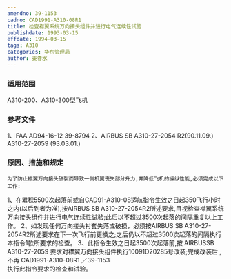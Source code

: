 ```yaml
---
amendno: 39-1153
cadno: CAD1991-A310-08R1
title: 检查襟翼系统万向接头组件并进行电气连续性试验
publishdate: 1993-03-15
effdate: 1994-03-15
tags: A310
categories: 华东管理局
author: 姜春水
---
```


### 适用范围 
A310-200、A310-300型飞机

### 参考文件
1、FAA AD94-16-12  39-8794 
2、AIRBUS SB A310-27-2054 R2(90.11.09.) 
          A310-27-2059 (93.03.01.) 

### 原因、措施和规定 
    为了防止襟翼万向接头破裂而导致一侧机翼丧失部分升力,并降低飞机的操纵性能,必须完成以下工作: 
1、在累积5500次起落前或自CAD91-A310-08适航指令生效之日起350飞行小时之内(以后到者为准),按AIRBUS SB A310-27-2054R2所述要求,目视检查襟翼系统万向接头组件并进行电气连续性试验;此后以不超过3500次起落的间隔重复以上工作。 
2、如发现任何万向接头衬套失落或破损，必须按AIRBUS SB A310-27-2054R2所述要求在下一次飞行前更换之;之后仍以不超过3500次起落的间隔执行本指令1款所要求的检查。 
    3、此指令生效之日起3500次起落前,按 AIRBUSSB A310-27-2059 要求对襟翼万向接头组件执行10091D20285号改装;完成改装后 ,不再
       CAD1991-A310-08R1   ／39-1153   
执行此指令要求的检查和试验。
